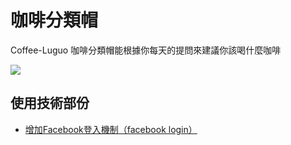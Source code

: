 # 咖啡分類帽

Coffee-Luguo
咖啡分類帽能根據你每天的提問來建議你該喝什麼咖啡

[![](https://cdn.rawgit.com/sindresorhus/awesome/d7305f38d29fed78fa85652e3a63e154dd8e8829/media/badge.svg)](https://github.com/sindresorhus/awesome)

## 使用技術部份
* [增加Facebook登入機制（facebook login）](#facebook-login)
